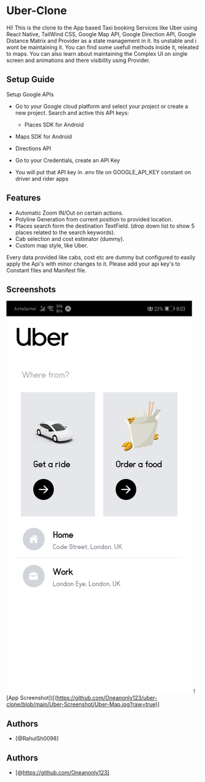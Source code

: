 
# Uber-Clone

Hi! This is the clone to the App based Taxi booking Services like Uber using React Native, TailWind CSS, Google Map API, Google Direction API, Google Distance Matrix and Provider as a state management in it. Its unstable and i wont be maintaining it. You can find some usefull methods inside it, 
releated to maps. You can also learn about maintaining the Complex UI on single screen and animations 
  and there visibility using Provider.


## Setup Guide

Setup Google APIs

- Go to your Google cloud platform and select your project or create a new project.
Search and active this API keys:
  - Places SDK for Android
- Maps SDK for Android
- Directions API
- Go to your Credentials, create an API Key

- You will put that API key in .env file on GOOGLE_API_KEY constant on driver and rider apps
    
## Features

- Automatic Zoom IN/Out on certain actions.
- Polyline Generation from current position to provided location.
- Places search form the destination TextField. (drop down list to show 5 places related to the search keywords).   
- Cab selection and cost estimator (dummy).
- Custom map style, like Uber.

Every data provided like cabs, cost etc are dummy but configured to easily apply the Api's with minor changes to it. Please add your api key's to Constant files and Manifest file.
## Screenshots

![App Screenshot](https://github.com/Oneanonly123/uber-clone/blob/main/Uber-Screenshot/Uber-Clone-Home.jpeg?raw=true)
![App Screenshot]([(https://github.com/Oneanonly123/uber-clone/blob/main/Uber-Screenshot/Uber-Map.jpg?raw=true)]



## Authors

- [@RahulSh0098]


## Authors

- [@https://github.com/Oneanonly123]
